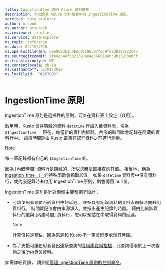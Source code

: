 ```yaml
---
title: IngestionTime 原則-Azure 資料總管
description: 本文說明 Azure 資料總管中的 IngestionTime 原則。
services: data-explorer
author: orspod
ms.author: orspodek
ms.reviewer: rkarlin
ms.service: data-explorer
ms.topic: reference
ms.date: 02/19/2020
ms.openlocfilehash: 50e0083b1cdbed06106507fe69fb0d039c923c43
ms.sourcegitcommit: 9fe6e34ef3321390ee4e366819ebc9b132b3e03f
ms.translationtype: MT
ms.contentlocale: zh-TW
ms.lasthandoff: 06/01/2020
ms.locfileid: "84257802"
---
```

# <a name="ingestiontime-policy"></a>IngestionTime 原則

IngestionTime 原則是選擇性的原則，可以在資料表上設定（啟用）。

啟用時，Kusto 會將隱藏的資料 `datetime` 行加入至資料表，名為 `$IngestionTime` 。 現在，每當新的資料內嵌時，內嵌的時間就會記錄在隱藏的資料行中。 這段時間是由 Kusto 叢集在認可資料之前進行測量。 

> [!NOTE]
> 每一筆記錄都有自己的 `$IngestionTime` 值。

因為 [內嵌時間] 資料行是隱藏的，所以您無法直接查詢其值。
相反地，稱為[ingestion_time （）](../query/ingestiontimefunction.md)的特殊函數會抓取該值。 如果 `datetime` 資料表中沒有資料行，或內嵌記錄時未啟用 IngestionTime 原則，則會傳回 null 值。

IngestionTime 原則是針對兩個主要案例所設計：
* 可讓使用者預估內嵌資料中的延遲。
  許多具有記錄資料的資料表都有時間戳記資料行。 時間戳記值會由來源填入，並指出產生記錄的時間。 藉由比較該資料行的值與 [內建時間] 資料行，您可以預估在中取得資料的延遲。 
  
  > [!NOTE]
  > 計算值只是預估，因為來源和 Kusto 不一定會同步處理其時鐘。
  
* 為了支援可讓使用者發出連續查詢的[資料庫資料指標](../management/databasecursor.md)，此查詢僅限於上一次查詢之後所內嵌的資料。

如需詳細資訊， 請參閱[管理 IngestionTime 原則的控制命令](../management/ingestiontime-policy.md)。
